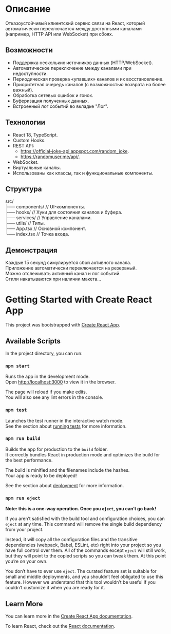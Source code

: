 # Описание

Отказоустойчивый клиентский сервис связи на React, который автоматически переключается между доступными каналами (например, HTTP API или WebSocket) при сбоях.

## Возможности

- Поддержка нескольких источников данных (HTTP/WebSocket).  
- Автоматическое переключение между каналами при недоступности.  
- Периодическая проверка «упавших» каналов и их восстановление.  
- Приоритетная очередь каналов (с возможностью возврата на более важный).  
- Обработка сетевых ошибок и гонок.  
- Буферизация полученных данных.  
- Встроенный лог событий во вкладке "Лог".  

## Технологии

- React 18, TypeScript.  
- Custom Hooks.  
- REST API:   
    - https://official-joke-api.appspot.com/random_joke.  
    - https://randomuser.me/api/.  
- WebSocket.  
- Виртуальные каналы.  
- Использованы как классы, так и функциональные компоненты.  

## Структура

src/  
├── components/ // UI-компоненты.  
├── hooks/ // Хуки для состояния каналов и буфера.  
├── services/ // Управление каналами.  
├── utils/ // Типы.  
├── App.tsx // Основной компонент.  
└── index.tsx // Точка входа.  


## Демонстрация

Каждые 15 секунд симулируется сбой активного канала.  
Приложение автоматически переключается на резервный.  
Можно отслеживать активный канал и лог событий.  
Стили накатываются при наличии макета...


# Getting Started with Create React App

This project was bootstrapped with [Create React App](https://github.com/facebook/create-react-app).

## Available Scripts

In the project directory, you can run:

### `npm start`

Runs the app in the development mode.\
Open [http://localhost:3000](http://localhost:3000) to view it in the browser.

The page will reload if you make edits.\
You will also see any lint errors in the console.

### `npm test`

Launches the test runner in the interactive watch mode.\
See the section about [running tests](https://facebook.github.io/create-react-app/docs/running-tests) for more information.

### `npm run build`

Builds the app for production to the `build` folder.\
It correctly bundles React in production mode and optimizes the build for the best performance.

The build is minified and the filenames include the hashes.\
Your app is ready to be deployed!

See the section about [deployment](https://facebook.github.io/create-react-app/docs/deployment) for more information.

### `npm run eject`

**Note: this is a one-way operation. Once you `eject`, you can’t go back!**

If you aren’t satisfied with the build tool and configuration choices, you can `eject` at any time. This command will remove the single build dependency from your project.

Instead, it will copy all the configuration files and the transitive dependencies (webpack, Babel, ESLint, etc) right into your project so you have full control over them. All of the commands except `eject` will still work, but they will point to the copied scripts so you can tweak them. At this point you’re on your own.

You don’t have to ever use `eject`. The curated feature set is suitable for small and middle deployments, and you shouldn’t feel obligated to use this feature. However we understand that this tool wouldn’t be useful if you couldn’t customize it when you are ready for it.

## Learn More

You can learn more in the [Create React App documentation](https://facebook.github.io/create-react-app/docs/getting-started).

To learn React, check out the [React documentation](https://reactjs.org/).

